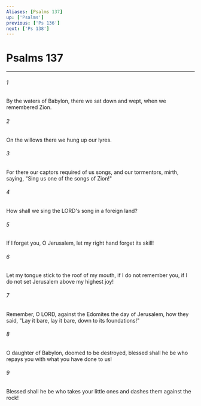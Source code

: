 ```yaml
---
Aliases: [Psalms 137]
up: ['Psalms']
previous: ['Ps 136']
next: ['Ps 138']
---
```

# Psalms 137
***



###### 1 
By the waters of Babylon, there we sat down and wept, when we remembered Zion. 

###### 2 
On the willows there we hung up our lyres. 

###### 3 
For there our captors required of us songs, and our tormentors, mirth, saying, "Sing us one of the songs of Zion!" 

###### 4 
How shall we sing the LORD's song in a foreign land? 

###### 5 
If I forget you, O Jerusalem, let my right hand forget its skill! 

###### 6 
Let my tongue stick to the roof of my mouth, if I do not remember you, if I do not set Jerusalem above my highest joy! 

###### 7 
Remember, O LORD, against the Edomites the day of Jerusalem, how they said, "Lay it bare, lay it bare, down to its foundations!" 

###### 8 
O daughter of Babylon, doomed to be destroyed, blessed shall he be who repays you with what you have done to us! 

###### 9 
Blessed shall he be who takes your little ones and dashes them against the rock!
